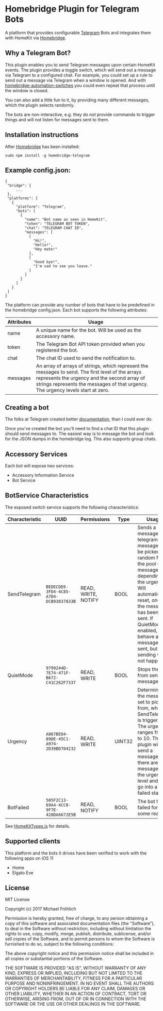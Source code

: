 
# Homebridge Plugin for Telegram Bots

A platform that provides configurable [Telegram](https://telegram.org) Bots and integrates
them with HomeKit via [Homebridge](https://github.com/nfarina/homebridge).

## Why a Telegram Bot?

This plugin enables you to send Telegram messages upon certain HomeKit events. The plugin provides
a toggle switch, which will send out a message via Telegram to a configured chat. For example, you
could set up a rule to send out a message via Telegram when a window is opened. And with [homebridge-automation-switches](https://github.com/grover/homebridge-automation-switches) you could even repeat that process until the window is closed.

You can also add a little fun to it, by providing many different messages, which the plugin selects
randomly.

The bots are non-interactive, e.g. they do not provide commands to trigger things and will
not listen for messages sent to them.

## Installation instructions

After [Homebridge](https://github.com/nfarina/homebridge) has been installed:

 ```sudo npm install -g homebridge-telegram```

## Example config.json:

 ```
{
  "bridge": {
      ...
  },
  "platforms": [
    {
      "platform": "Telegram",
      "bots": [
        {
          "name": "Bot name as seen in HomeKit",
          "token": "TELEGRAM BOT TOKEN",
          "chat": "TELEGRAM CHAT ID",
          "messages": [
            [
              "Hi!",
              "Hello!",
              "Hey mate!"
            ],
            [
              "Good bye!",
              "I'm sad to see you leave."
            ]
          ]
        }
      ]
    }
  ]
}
```

The platform can provide any number of bots that have to be predefined in the homebridge config.json. Each bot supports the following attributes:

| Attributes | Usage |
|------------|-------|
| name | A unique name for the bot. Will be used as the accessory name. |
| token | The Telegram Bot API token provided when you registered the bot. |
| chat | The chat ID used to send the notification to. |
| messages | An array of arrays of strings, which represent the messages to send. The first level of the arrays represents the urgency and the second array of strings represents the messages of that urgency. The urgency levels start at zero. |

## Creating a bot

The folks at Telegram created better [documentation](https://core.telegram.org/bots#6-botfather), than I could ever do.

Once you've created the bot you'll need to find a chat ID that this plugin should send messages to. The easiest
way is to message the bot and look for the JSON dumps in the homebridge log. This also supports group chats.

## Accessory Services

Each bot will expose two services:

* Accessory Information Service
* Bot Service

## BotService Characteristics

The exposed switch service supports the following characteristics:

| Characteristic | UUID | Permissions | Type | Usage |
|---|---|---|---|---|
| SendTelegram | `BEDECDE6-3FD4-4C85-A7D4-DCB93837833B` | READ, WRITE, NOTIFY | BOOL | Sends a message via telegram. The message will be picked at random from the pool of messages depending on the urgency. Will automatically reset, once the message has been sent. If QuietMode is enabled, will behave as if a message was sent, but the sending will not happen. |
| QuietMode | `9799244D-7E74-471F-B672-C41C262F7337` | READ, WRITE | BOOL | Stops the bot from sending messages. |
| Urgency | `A867BE84-89DE-45C1-A974-2D39BD704232` | READ, WRITE | UINT32 | Determines the message set to pick from, when SendTelegram is triggered. The urgency ranges from 0 to 10. The plugin will not send a message if there are no messages for the urgency level and will go into a fatal failed state. |
| BotFailed | `505F2C13-69A4-4CC8-9F7E-420DA6672E5B` | READ, NOTIFY | BOOL | The bot has failed for some reason. |

See [HomeKitTypes.js](src/HomeKitTypes.js) for details.

## Supported clients

This platform and the bots it drives have been verified to work with the following apps on iOS 11

* Home
* Elgato Eve

## License

MIT License

Copyright (c) 2017 Michael Fröhlich

Permission is hereby granted, free of charge, to any person obtaining a copy
of this software and associated documentation files (the "Software"), to deal
in the Software without restriction, including without limitation the rights
to use, copy, modify, merge, publish, distribute, sublicense, and/or sell
copies of the Software, and to permit persons to whom the Software is
furnished to do so, subject to the following conditions:

The above copyright notice and this permission notice shall be included in all
copies or substantial portions of the Software.

THE SOFTWARE IS PROVIDED "AS IS", WITHOUT WARRANTY OF ANY KIND, EXPRESS OR
IMPLIED, INCLUDING BUT NOT LIMITED TO THE WARRANTIES OF MERCHANTABILITY,
FITNESS FOR A PARTICULAR PURPOSE AND NONINFRINGEMENT. IN NO EVENT SHALL THE
AUTHORS OR COPYRIGHT HOLDERS BE LIABLE FOR ANY CLAIM, DAMAGES OR OTHER
LIABILITY, WHETHER IN AN ACTION OF CONTRACT, TORT OR OTHERWISE, ARISING FROM,
OUT OF OR IN CONNECTION WITH THE SOFTWARE OR THE USE OR OTHER DEALINGS IN THE
SOFTWARE.
